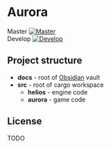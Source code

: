 # Aurora
Master [![Master](https://github.com/NixyJuppie/Aurora/actions/workflows/build.yml/badge.svg?branch=master)](https://github.com/NixyJuppie/Aurora/actions/workflows/build.yml)  
Develop [![Develop](https://github.com/NixyJuppie/Aurora/actions/workflows/build.yml/badge.svg?branch=develop)](https://github.com/NixyJuppie/Aurora/actions/workflows/build.yml)

## Project structure
- **docs** - root of [Obsidian](https://obsidian.md/) vault
- **src** - root of cargo workspace
  - **helios** - engine code
  - **aurora** - game code

## License
TODO
